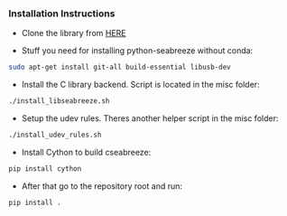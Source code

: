 ### Installation Instructions 

* Clone the library from [HERE](https://github.com/ap--/python-seabreeze)

* Stuff you need for installing python-seabreeze without conda:
```bash
sudo apt-get install git-all build-essential libusb-dev
```

* Install the C library backend. Script is located in the misc folder:
```bash
./install_libseabreeze.sh
```

* Setup the udev rules. Theres another helper script in the misc folder:
```bash
./install_udev_rules.sh
```

* Install Cython to build cseabreeze:
```bash
pip install cython
```

* After that go to the repository root and run:
```bash
pip install .
```